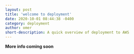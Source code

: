 ```yaml
---
layout: post
title: 'welcome to deployment'
date: 2020-10-01 08:44:38 -0400
category: deployment
author: omer
short-description: A quick overview of deployment to AWS
---
```


**More info coming soon**
